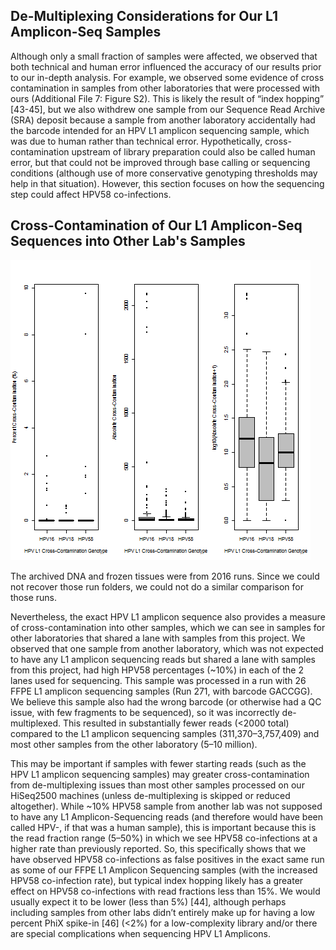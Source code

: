 De-Multiplexing Considerations for Our L1 Amplicon-Seq Samples
-----------------
Although only a small fraction of samples were affected, we observed that both technical and human error influenced the accuracy of our results prior to our in-depth analysis. For example, we observed some evidence of cross contamination in samples from other laboratories that were processed with ours (Additional File 7: Figure S2). This is likely the result of “index hopping” [43-45], but we also withdrew one sample from our Sequence Read Archive (SRA) deposit because a sample from another laboratory accidentally had the barcode intended for an HPV L1 amplicon sequencing sample, which was due to human rather than technical error. Hypothetically, cross-contamination upstream of library preparation could also be called human error, but that could not be improved through base calling or sequencing conditions (although use of more conservative genotyping thresholds may help in that situation). However, this section focuses on how the sequencing step could affect HPV58 co-infections.

Cross-Contamination of Our L1 Amplicon-Seq Sequences into Other Lab's Samples
-----------------

![HPV L1 Amplicon Exact Matches](2017-FFPE-Runs_HPV-L1-Amplicon-Cross-Contamination.png "HPV L1 Amplicon Exact Matches")

The archived DNA and frozen tissues were from 2016 runs.  Since we could not recover those run folders, we could not do a similar comparison for those runs.

Nevertheless, the exact HPV L1 amplicon sequence also provides a measure of cross-contamination into other samples, which we can see in samples for other laboratories that shared a lane with samples from this project. We observed that one sample from another laboratory, which was not expected to have any L1 amplicon sequencing reads but shared a lane with samples from this project, had high HPV58 percentages (~10%) in each of the 2 lanes used for sequencing. This sample was processed in a run with 26 FFPE L1 amplicon sequencing samples (Run 271, with barcode GACCGG).  We believe this sample also had the wrong barcode (or otherwise had a QC issue, with few fragments to be sequenced), so it was incorrectly de-multiplexed.  This resulted in substantially fewer reads (<2000 total) compared to the L1 amplicon sequencing samples (311,370–3,757,409) and most other samples from the other laboratory (5–10 million).

This may be important if samples with fewer starting reads (such as the HPV L1 amplicon sequencing samples) may greater cross-contamination from de-multiplexing issues than most other samples processed on our HiSeq2500 machines (unless de-multiplexing is skipped or reduced altogether). While ~10% HPV58 sample from another lab was not supposed to have any L1 Amplicon-Sequencing reads (and therefore would have been called HPV-, if that was a human sample), this is important because this is the read fraction range (5–50%) in which we see HPV58 co-infections at a higher rate than previously reported. So, this specifically shows that we have observed HPV58 co-infections as false positives in the exact same run as some of our FFPE L1 Amplicon Sequencing samples (with the increased HPV58 co-infection rate), but typical index hopping likely has a greater effect on HPV58 co-infections with read fractions less than 15%. We would usually expect it to be lower (less than 5%) [44], although perhaps including samples from other labs didn’t entirely make up for having a low percent PhiX spike-in [46] (<2%) for a low-complexity library and/or there are special complications when sequencing HPV L1 Amplicons.
